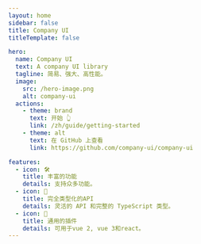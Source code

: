 ```yaml
---
layout: home
sidebar: false
title: Company UI
titleTemplate: false

hero:
  name: Company UI
  text: A company UI library
  tagline: 简易、强大、高性能。
  image:
    src: /hero-image.png
    alt: company-ui
  actions:
    - theme: brand
      text: 开始 👆
      link: /zh/guide/getting-started
    - theme: alt
      text: 在 GitHub 上查看
      link: https://github.com/company-ui/company-ui

features:
  - icon: 🛠️
    title: 丰富的功能
    details: 支持众多功能。
  - icon: 🔑
    title: 完全类型化的API
    details: 灵活的 API 和完整的 TypeScript 类型。
  - icon: 🔩
    title: 通用的插件
    details: 可用于vue 2, vue 3和react。
---
```


<script setup lang="ts">
import { onMounted } from 'vue';
onMounted(() => {
  const image = document.querySelector('.VPHero .VPImage.image-src');
  image.classList.add('blur');
  setTimeout(() => {
    image.classList.remove('blur');
    image.classList.add('animation');
    setTimeout(() => {
      image.classList.remove('animation');
    }, 1000)
  }, 500)
});
</script>
